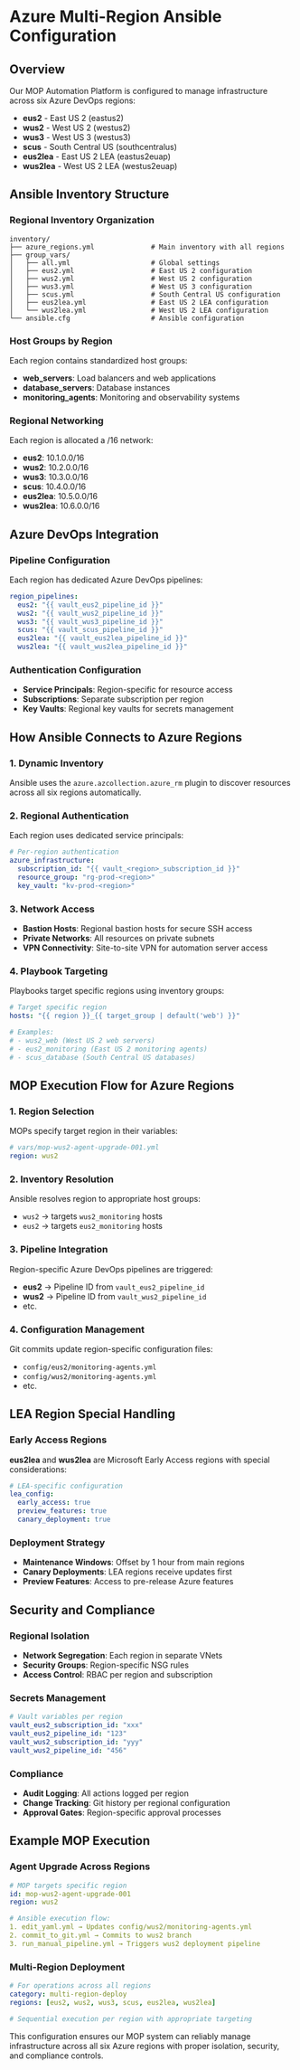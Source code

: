 # Azure Multi-Region Ansible Configuration

## Overview

Our MOP Automation Platform is configured to manage infrastructure across six Azure DevOps regions:

- **eus2** - East US 2 (eastus2)
- **wus2** - West US 2 (westus2)  
- **wus3** - West US 3 (westus3)
- **scus** - South Central US (southcentralus)
- **eus2lea** - East US 2 LEA (eastus2euap)
- **wus2lea** - West US 2 LEA (westus2euap)

## Ansible Inventory Structure

### Regional Inventory Organization
```
inventory/
├── azure_regions.yml              # Main inventory with all regions
├── group_vars/
│   ├── all.yml                    # Global settings
│   ├── eus2.yml                   # East US 2 configuration
│   ├── wus2.yml                   # West US 2 configuration
│   ├── wus3.yml                   # West US 3 configuration
│   ├── scus.yml                   # South Central US configuration
│   ├── eus2lea.yml                # East US 2 LEA configuration
│   └── wus2lea.yml                # West US 2 LEA configuration
└── ansible.cfg                    # Ansible configuration
```

### Host Groups by Region
Each region contains standardized host groups:
- **web_servers**: Load balancers and web applications
- **database_servers**: Database instances
- **monitoring_agents**: Monitoring and observability systems

### Regional Networking
Each region is allocated a /16 network:
- **eus2**: 10.1.0.0/16
- **wus2**: 10.2.0.0/16
- **wus3**: 10.3.0.0/16
- **scus**: 10.4.0.0/16
- **eus2lea**: 10.5.0.0/16
- **wus2lea**: 10.6.0.0/16

## Azure DevOps Integration

### Pipeline Configuration
Each region has dedicated Azure DevOps pipelines:
```yaml
region_pipelines:
  eus2: "{{ vault_eus2_pipeline_id }}"
  wus2: "{{ vault_wus2_pipeline_id }}"
  wus3: "{{ vault_wus3_pipeline_id }}"
  scus: "{{ vault_scus_pipeline_id }}"
  eus2lea: "{{ vault_eus2lea_pipeline_id }}"
  wus2lea: "{{ vault_wus2lea_pipeline_id }}"
```

### Authentication Configuration
- **Service Principals**: Region-specific for resource access
- **Subscriptions**: Separate subscription per region
- **Key Vaults**: Regional key vaults for secrets management

## How Ansible Connects to Azure Regions

### 1. **Dynamic Inventory**
Ansible uses the `azure.azcollection.azure_rm` plugin to discover resources across all six regions automatically.

### 2. **Regional Authentication**
Each region uses dedicated service principals:
```yaml
# Per-region authentication
azure_infrastructure:
  subscription_id: "{{ vault_<region>_subscription_id }}"
  resource_group: "rg-prod-<region>"
  key_vault: "kv-prod-<region>"
```

### 3. **Network Access**
- **Bastion Hosts**: Regional bastion hosts for secure SSH access
- **Private Networks**: All resources on private subnets
- **VPN Connectivity**: Site-to-site VPN for automation server access

### 4. **Playbook Targeting**
Playbooks target specific regions using inventory groups:
```yaml
# Target specific region
hosts: "{{ region }}_{{ target_group | default('web') }}"

# Examples:
# - wus2_web (West US 2 web servers)
# - eus2_monitoring (East US 2 monitoring agents)
# - scus_database (South Central US databases)
```

## MOP Execution Flow for Azure Regions

### 1. **Region Selection**
MOPs specify target region in their variables:
```yaml
# vars/mop-wus2-agent-upgrade-001.yml
region: wus2
```

### 2. **Inventory Resolution**
Ansible resolves region to appropriate host groups:
- `wus2` → targets `wus2_monitoring` hosts
- `eus2` → targets `eus2_monitoring` hosts

### 3. **Pipeline Integration**
Region-specific Azure DevOps pipelines are triggered:
- **eus2** → Pipeline ID from `vault_eus2_pipeline_id`
- **wus2** → Pipeline ID from `vault_wus2_pipeline_id`
- etc.

### 4. **Configuration Management**
Git commits update region-specific configuration files:
- `config/eus2/monitoring-agents.yml`
- `config/wus2/monitoring-agents.yml`
- etc.

## LEA Region Special Handling

### Early Access Regions
**eus2lea** and **wus2lea** are Microsoft Early Access regions with special considerations:

```yaml
# LEA-specific configuration
lea_config:
  early_access: true
  preview_features: true
  canary_deployment: true
```

### Deployment Strategy
- **Maintenance Windows**: Offset by 1 hour from main regions
- **Canary Deployments**: LEA regions receive updates first
- **Preview Features**: Access to pre-release Azure features

## Security and Compliance

### Regional Isolation
- **Network Segregation**: Each region in separate VNets
- **Security Groups**: Region-specific NSG rules
- **Access Control**: RBAC per region and subscription

### Secrets Management
```yaml
# Vault variables per region
vault_eus2_subscription_id: "xxx"
vault_eus2_pipeline_id: "123"
vault_wus2_subscription_id: "yyy"
vault_wus2_pipeline_id: "456"
```

### Compliance
- **Audit Logging**: All actions logged per region
- **Change Tracking**: Git history per regional configuration
- **Approval Gates**: Region-specific approval processes

## Example MOP Execution

### Agent Upgrade Across Regions
```yaml
# MOP targets specific region
id: mop-wus2-agent-upgrade-001
region: wus2

# Ansible execution flow:
1. edit_yaml.yml → Updates config/wus2/monitoring-agents.yml
2. commit_to_git.yml → Commits to wus2 branch
3. run_manual_pipeline.yml → Triggers wus2 deployment pipeline
```

### Multi-Region Deployment
```yaml
# For operations across all regions
category: multi-region-deploy
regions: [eus2, wus2, wus3, scus, eus2lea, wus2lea]

# Sequential execution per region with appropriate targeting
```

This configuration ensures our MOP system can reliably manage infrastructure across all six Azure regions with proper isolation, security, and compliance controls.